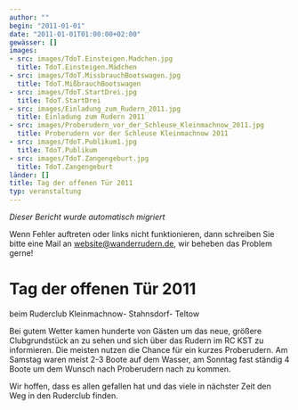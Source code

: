 ```yaml
---
author: ""
begin: "2011-01-01"
date: "2011-01-01T01:00:00+02:00"
gewässer: []
images:
- src: images/TdoT.Einsteigen.Madchen.jpg
  title: TdoT.Einsteigen.Mädchen
- src: images/TdoT.MissbrauchBootswagen.jpg
  title: TdoT.MißbrauchBootswagen
- src: images/TdoT.StartDrei.jpg
  title: TdoT.StartDrei
- src: images/Einladung_zum_Rudern_2011.jpg
  title: Einladung zum Rudern 2011
- src: images/Proberudern_vor_der_Schleuse_Kleinmachnow_2011.jpg
  title: Proberudern vor der Schleuse Kleinmachnow 2011
- src: images/TdoT.Publikum1.jpg
  title: TdoT.Publikum
- src: images/TdoT.Zangengeburt.jpg
  title: TdoT.Zangengeburt
länder: []
title: Tag der offenen Tür 2011
typ: veranstaltung
---
```



*Dieser Bericht wurde automatisch migriert*

Wenn Fehler auftreten oder links nicht funktionieren, dann schreiben Sie bitte eine Mail an website@wanderrudern.de, wir beheben das Problem gerne!



# Tag der offenen Tür 2011


beim Ruderclub Kleinmachnow- Stahnsdorf- Teltow

Bei gutem Wetter kamen hunderte von Gästen um das neue, größere Clubgrundstück an zu sehen und sich über das Rudern im RC KST zu informieren. Die meisten nutzen die Chance für ein kurzes Proberudern. Am Samstag waren meist 2-3 Boote auf dem Wasser, am Sonntag fast ständig 4 Boote um dem Wunsch nach Proberudern nach zu kommen.

Wir hoffen, dass es allen gefallen hat und das viele in nächster Zeit den Weg in den Ruderclub finden.